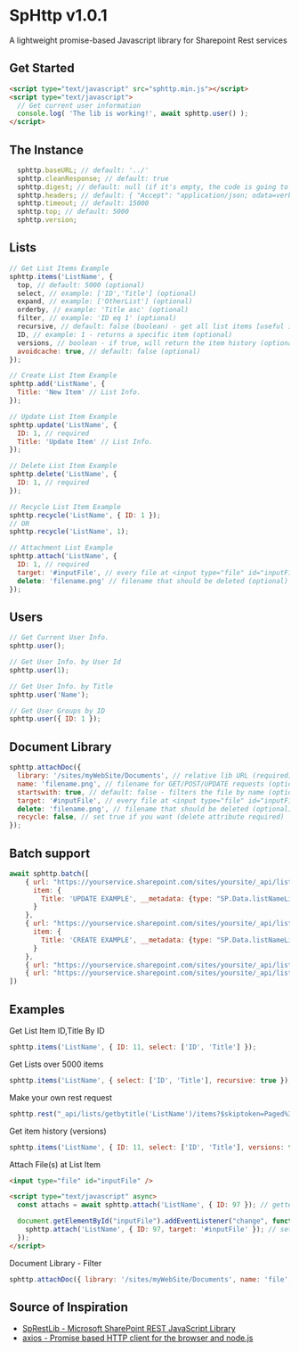 # SpHttp v1.0.1
A lightweight promise-based Javascript library for Sharepoint Rest services

## Get Started
```html
<script type="text/javascript" src="sphttp.min.js"></script>
<script type="text/javascript">
  // Get current user information
  console.log( 'The lib is working!', await sphttp.user() );
</script>
```

## The Instance
```js
  sphttp.baseURL; // default: '../'
  sphttp.cleanResponse; // default: true
  sphttp.digest; // default: null (if it's empty, the code is going to set it)
  sphttp.headers; // default: { "Accept": "application/json; odata=verbose" }
  sphttp.timeout; // default: 15000
  sphttp.top; // default: 5000
  sphttp.version;
```

## Lists
```js
// Get List Items Example
sphttp.items('ListName', {
  top, // default: 5000 (optional)
  select, // example: ['ID','Title'] (optional)
  expand, // example: ['OtherList'] (optional)
  orderby, // example: 'Title asc' (optional)
  filter, // example: 'ID eq 1' (optional)
  recursive, // default: false (boolean) - get all list items [useful if the list is over 5000 items] (optional)
  ID, // example: 1 - returns a specific item (optional)
  versions, // boolean - if true, will return the item history (optional, needs ID)
  avoidcache: true, // default: false (optional)
});

// Create List Item Example
sphttp.add('ListName', {
  Title: 'New Item' // List Info.
});

// Update List Item Example
sphttp.update('ListName', {
  ID: 1, // required
  Title: 'Update Item' // List Info.
});

// Delete List Item Example
sphttp.delete('ListName', {
  ID: 1, // required
});

// Recycle List Item Example
sphttp.recycle('ListName', { ID: 1 });
// OR
sphttp.recycle('ListName', 1);

// Attachment List Example
sphttp.attach('ListName', {
  ID: 1, // required
  target: '#inputFile', // every file at <input type="file" id="inputFile" /> will be attached (optional)
  delete: 'filename.png' // filename that should be deleted (optional)
});
```

## Users
```js
// Get Current User Info.
sphttp.user();

// Get User Info. by User Id
sphttp.user(1);

// Get User Info. by Title
sphttp.user('Name');

// Get User Groups by ID
sphttp.user({ ID: 1 });
```

## Document Library
```js
sphttp.attachDoc({
  library: '/sites/myWebSite/Documents', // relative lib URL (required)
  name: 'filename.png', // filename for GET/POST/UPDATE requests (optional)
  startswith: true, // default: false - filters the file by name (optional)
  target: '#inputFile', // every file at <input type="file" id="inputFile" /> will be attached (optional)
  delete: 'filename.png', // filename that should be deleted (optional)
  recycle: false, // set true if you want (delete attribute required)
});
```

## Batch support
```js
await sphttp.batch([
    { url: "https://yourservice.sharepoint.com/sites/yoursite/_api/lists/getbytitle('listName')/items(75)", action: "UPDATE",
      item: {
        Title: 'UPDATE EXAMPLE', __metadata: {type: "SP.Data.listNameListItem"}
      }
    },
    { url: "https://yourservice.sharepoint.com/sites/yoursite/_api/lists/getbytitle('listName')/items", action: "POST",
      item: {
        Title: 'CREATE EXAMPLE', __metadata: {type: "SP.Data.listNameListItem"}
      }
    },
    { url: "https://yourservice.sharepoint.com/sites/yoursite/_api/lists/getbytitle('listName')/items?$select=Example", action: "GET" },
    { url: "https://yourservice.sharepoint.com/sites/yoursite/_api/lists/getbytitle('listName')/items?$select=ID", action: "GET" },
])
```

## Examples
Get List Item ID,Title By ID
```js
sphttp.items('ListName', { ID: 11, select: ['ID', 'Title'] });
```

Get Lists over 5000 items
```js
sphttp.items('ListName', { select: ['ID', 'Title'], recursive: true });
```

Make your own rest request
```js
sphttp.rest("_api/lists/getbytitle('ListName')/items?$skiptoken=Paged%3dTRUE%26p_ID%3d15000&$top=5000");
```

Get item history (versions)
```js
sphttp.items('ListName', { ID: 11, select: ['ID', 'Title'], versions: true });
```

Attach File(s) at List Item
```html
<input type="file" id="inputFile" />

<script type="text/javascript" async>
  const attachs = await sphttp.attach('ListName', { ID: 97 }); // getter

  document.getElementById("inputFile").addEventListener("change", function(e) {
    sphttp.attach('ListName', { ID: 97, target: '#inputFile' }); // setter - Warning: this method does not overwrite!
  });
</script>
```

Document Library - Filter
```js
sphttp.attachDoc({ library: '/sites/myWebSite/Documents', name: 'file', startswith: true });
```

## Source of Inspiration
- [SpRestLib - Microsoft SharePoint REST JavaScript Library](https://github.com/gitbrent/SpRestLib/)
- [axios - Promise based HTTP client for the browser and node.js](https://github.com/axios/axios)
